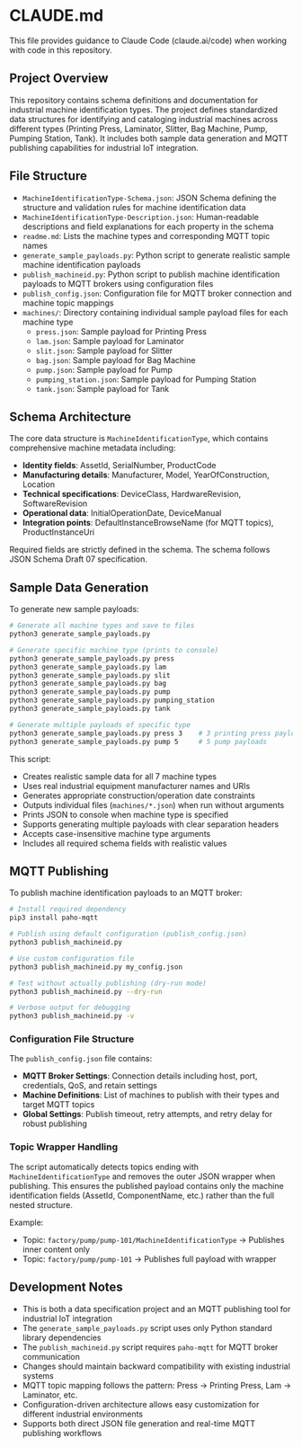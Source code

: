 # CLAUDE.md

This file provides guidance to Claude Code (claude.ai/code) when working with code in this repository.

## Project Overview

This repository contains schema definitions and documentation for industrial machine identification types. The project defines standardized data structures for identifying and cataloging industrial machines across different types (Printing Press, Laminator, Slitter, Bag Machine, Pump, Pumping Station, Tank). It includes both sample data generation and MQTT publishing capabilities for industrial IoT integration.

## File Structure

- `MachineIdentificationType-Schema.json`: JSON Schema defining the structure and validation rules for machine identification data
- `MachineIdentificationType-Description.json`: Human-readable descriptions and field explanations for each property in the schema
- `readme.md`: Lists the machine types and corresponding MQTT topic names
- `generate_sample_payloads.py`: Python script to generate realistic sample machine identification payloads
- `publish_machineid.py`: Python script to publish machine identification payloads to MQTT brokers using configuration files
- `publish_config.json`: Configuration file for MQTT broker connection and machine topic mappings
- `machines/`: Directory containing individual sample payload files for each machine type
  - `press.json`: Sample payload for Printing Press
  - `lam.json`: Sample payload for Laminator
  - `slit.json`: Sample payload for Slitter
  - `bag.json`: Sample payload for Bag Machine
  - `pump.json`: Sample payload for Pump
  - `pumping_station.json`: Sample payload for Pumping Station
  - `tank.json`: Sample payload for Tank

## Schema Architecture

The core data structure is `MachineIdentificationType`, which contains comprehensive machine metadata including:

- **Identity fields**: AssetId, SerialNumber, ProductCode
- **Manufacturing details**: Manufacturer, Model, YearOfConstruction, Location
- **Technical specifications**: DeviceClass, HardwareRevision, SoftwareRevision
- **Operational data**: InitialOperationDate, DeviceManual
- **Integration points**: DefaultInstanceBrowseName (for MQTT topics), ProductInstanceUri

Required fields are strictly defined in the schema. The schema follows JSON Schema Draft 07 specification.

## Sample Data Generation

To generate new sample payloads:

```bash
# Generate all machine types and save to files
python3 generate_sample_payloads.py

# Generate specific machine type (prints to console)
python3 generate_sample_payloads.py press
python3 generate_sample_payloads.py lam
python3 generate_sample_payloads.py slit
python3 generate_sample_payloads.py bag
python3 generate_sample_payloads.py pump
python3 generate_sample_payloads.py pumping_station
python3 generate_sample_payloads.py tank

# Generate multiple payloads of specific type
python3 generate_sample_payloads.py press 3    # 3 printing press payloads
python3 generate_sample_payloads.py pump 5     # 5 pump payloads
```

This script:
- Creates realistic sample data for all 7 machine types
- Uses real industrial equipment manufacturer names and URIs
- Generates appropriate construction/operation date constraints
- Outputs individual files (`machines/*.json`) when run without arguments
- Prints JSON to console when machine type is specified
- Supports generating multiple payloads with clear separation headers
- Accepts case-insensitive machine type arguments
- Includes all required schema fields with realistic values

## MQTT Publishing

To publish machine identification payloads to an MQTT broker:

```bash
# Install required dependency
pip3 install paho-mqtt

# Publish using default configuration (publish_config.json)
python3 publish_machineid.py

# Use custom configuration file
python3 publish_machineid.py my_config.json

# Test without actually publishing (dry-run mode)
python3 publish_machineid.py --dry-run

# Verbose output for debugging
python3 publish_machineid.py -v
```

### Configuration File Structure

The `publish_config.json` file contains:

- **MQTT Broker Settings**: Connection details including host, port, credentials, QoS, and retain settings
- **Machine Definitions**: List of machines to publish with their types and target MQTT topics
- **Global Settings**: Publish timeout, retry attempts, and retry delay for robust publishing

### Topic Wrapper Handling

The script automatically detects topics ending with `MachineIdentificationType` and removes the outer JSON wrapper when publishing. This ensures the published payload contains only the machine identification fields (AssetId, ComponentName, etc.) rather than the full nested structure.

Example:
- Topic: `factory/pump/pump-101/MachineIdentificationType` → Publishes inner content only
- Topic: `factory/pump/pump-101` → Publishes full payload with wrapper

## Development Notes

- This is both a data specification project and an MQTT publishing tool for industrial IoT integration
- The `generate_sample_payloads.py` script uses only Python standard library dependencies
- The `publish_machineid.py` script requires `paho-mqtt` for MQTT broker communication
- Changes should maintain backward compatibility with existing industrial systems
- MQTT topic mapping follows the pattern: Press → Printing Press, Lam → Laminator, etc.
- Configuration-driven architecture allows easy customization for different industrial environments
- Supports both direct JSON file generation and real-time MQTT publishing workflows